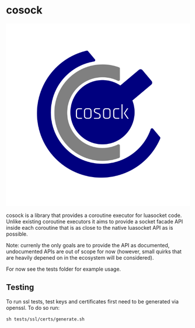 # cosock

![cosock logo](./cosock%20logo.svg)

cosock is a library that provides a coroutine executor for luasocket code.
Unlike existing coroutine executors it aims to provide a socket facade API
inside each coroutine that is as close to the native luasocket API as is
possible.

Note: currenly the only goals are to provide the API as documented,
undocumented APIs are out of scope for now (however, small quirks that
are heavily depened on in the ecosystem will be considered).

For now see the tests folder for example usage.

## Testing
To run ssl tests, test keys and certificates first need to be generated via openssl. To do so run:

    sh tests/ssl/certs/generate.sh

